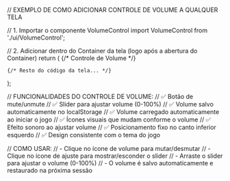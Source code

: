 // EXEMPLO DE COMO ADICIONAR CONTROLE DE VOLUME A QUALQUER TELA

// 1. Importar o componente VolumeControl
import VolumeControl from './ui/VolumeControl';

// 2. Adicionar dentro do Container da tela (logo após a abertura do Container)
return (
  <Container data-screen="screen-X">
    {/* Controle de Volume */}
    <VolumeControl />
    
    {/* Resto do código da tela... */}
  </Container>
);

// FUNCIONALIDADES DO CONTROLE DE VOLUME:
// ✅ Botão de mute/unmute
// ✅ Slider para ajustar volume (0-100%)
// ✅ Volume salvo automaticamente no localStorage
// ✅ Volume carregado automaticamente ao iniciar o jogo
// ✅ Ícones visuais que mudam conforme o volume
// ✅ Efeito sonoro ao ajustar volume
// ✅ Posicionamento fixo no canto inferior esquerdo
// ✅ Design consistente com o tema do jogo

// COMO USAR:
// - Clique no ícone de volume para mutar/desmutar
// - Clique no ícone de ajuste para mostrar/esconder o slider
// - Arraste o slider para ajustar o volume (0-100%)
// - O volume é salvo automaticamente e restaurado na próxima sessão
